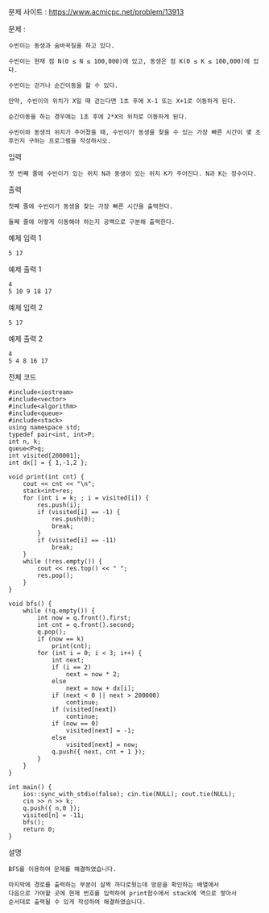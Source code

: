 문제 사이트 : https://www.acmicpc.net/problem/13913

문제 :

    수빈이는 동생과 숨바꼭질을 하고 있다. 
    
    수빈이는 현재 점 N(0 ≤ N ≤ 100,000)에 있고, 동생은 점 K(0 ≤ K ≤ 100,000)에 있다. 
    
    수빈이는 걷거나 순간이동을 할 수 있다. 
    
    만약, 수빈이의 위치가 X일 때 걷는다면 1초 후에 X-1 또는 X+1로 이동하게 된다.
    
    순간이동을 하는 경우에는 1초 후에 2*X의 위치로 이동하게 된다.

    수빈이와 동생의 위치가 주어졌을 때, 수빈이가 동생을 찾을 수 있는 가장 빠른 시간이 몇 초 후인지 구하는 프로그램을 작성하시오.

입력

    첫 번째 줄에 수빈이가 있는 위치 N과 동생이 있는 위치 K가 주어진다. N과 K는 정수이다.

출력

    첫째 줄에 수빈이가 동생을 찾는 가장 빠른 시간을 출력한다.

    둘째 줄에 어떻게 이동해야 하는지 공백으로 구분해 출력한다.

예제 입력 1 

    5 17

예제 출력 1 

    4
    5 10 9 18 17

예제 입력 2 

    5 17

예제 출력 2 

    4
    5 4 8 16 17


전체 코드

    #include<iostream>
    #include<vector>
    #include<algorithm>
    #include<queue>
    #include<stack>
    using namespace std;
    typedef pair<int, int>P;
    int n, k;
    queue<P>q;
    int visited[200001];
    int dx[] = { 1,-1,2 };

    void print(int cnt) {
        cout << cnt << "\n";
        stack<int>res;
        for (int i = k; ; i = visited[i]) {
            res.push(i);
            if (visited[i] == -1) {
                res.push(0);
                break;
            }
            if (visited[i] == -11)
                break;
        }
        while (!res.empty()) {
            cout << res.top() << " ";
            res.pop();
        }
    }

    void bfs() {
        while (!q.empty()) {
            int now = q.front().first;
            int cnt = q.front().second;
            q.pop();
            if (now == k)
                print(cnt);
            for (int i = 0; i < 3; i++) {
                int next;
                if (i == 2)
                    next = now * 2;
                else
                    next = now + dx[i];
                if (next < 0 || next > 200000)
                    continue;
                if (visited[next])
                    continue;
                if (now == 0)
                    visited[next] = -1;
                else
                    visited[next] = now;
                q.push({ next, cnt + 1 });
            }
        }
    }

    int main() {
        ios::sync_with_stdio(false); cin.tie(NULL); cout.tie(NULL);
        cin >> n >> k;
        q.push({ n,0 });
        visited[n] = -11;
        bfs();
        return 0;
    }
    
설명

    BFS를 이용하여 문제를 해결하였습니다.

    마지막에 경로를 출력하는 부분이 살짝 까다로웟는데 방문을 확인하는 배열에서
    다음으로 가야할 곳에 현재 번호를 입력하여 print함수에서 stack에 역으로 쌓아서
    순서대로 출력될 수 있게 작성하여 해결하였습니다.
